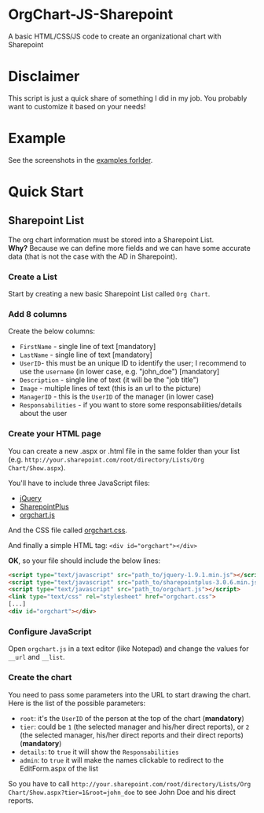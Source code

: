 OrgChart-JS-Sharepoint
======================

A basic HTML/CSS/JS code to create an organizational chart with Sharepoint

# Disclaimer

This script is just a quick share of something I did in my job. You probably want to customize it based on your needs!

# Example

See the screenshots in the [examples forlder](https://github.com/Aymkdn/OrgChart-JS-Sharepoint/examples/).

Quick Start
===========

## Sharepoint List

The org chart information must be stored into a Sharepoint List.     
**Why?** Because we can define more fields and we can have some accurate data (that is not the case with the AD in Sharepoint).

### Create a List

Start by creating a new basic Sharepoint List called `Org Chart`.

### Add 8 columns

Create the below columns:

  - `FirstName` - single line of text [mandatory]
  - `LastName` - single line of text [mandatory]
  - `UserID`- this must be an unique ID to identify the user; I recommend to use the `username` (in lower case, e.g. "john_doe") [mandatory]
  - `Description` - single line of text (it will be the "job title")
  - `Image` - multiple lines of text (this is an url to the picture)
  - `ManagerID` - this is the `UserID` of the manager (in lower case)
  - `Responsabilities` - if you want to store some responsabilities/details about the user

### Create your HTML page

You can create a new .aspx or .html file in the same folder than your list (e.g. `http://your.sharepoint.com/root/directory/Lists/Org Chart/Show.aspx`).

You'll have to include three JavaScript files:

  - [jQuery](http://jquery.com/)
  - [SharepointPlus](http://aymkdn.github.io/SharepointPlus/)
  - [orgchart.js](https://github.com/Aymkdn/OrgChart-JS-Sharepoint/orgchart.js)

And the CSS file called [orgchart.css](https://github.com/Aymkdn/OrgChart-JS-Sharepoint/orgchart.css).

And finally a simple HTML tag: `<div id="orgchart"></div>`

**OK**, so your file should include the below lines:
````html
<script type="text/javascript" src="path_to/jquery-1.9.1.min.js"></script>
<script type="text/javascript" src="path_to/sharepointplus-3.0.6.min.js"></script>
<script type="text/javascript" src="path_to/orgchart.js"></script>
<link type="text/css" rel="stylesheet" href="orgchart.css">
[...]
<div id="orgchart"></div>
````

### Configure JavaScript

Open `orgchart.js` in a text editor (like Notepad) and change the values for `__url` and `__list`.

### Create the chart

You need to pass some parameters into the URL to start drawing the chart.
Here is the list of the possible parameters:

  - `root`: it's the `UserID` of the person at the top of the chart (**mandatory**)
  - `tier`: could be `1` (the selected manager and his/her direct reports), or `2` (the selected manager, his/her direct reports and their direct reports) (**mandatory**)
  - `details`: to `true` it will show the `Responsabilities`
  - `admin`: to `true` it will make the names clickable to redirect to the EditForm.aspx of the list

So you have to call `http://your.sharepoint.com/root/directory/Lists/Org Chart/Show.aspx?tier=1&root=john_doe` to see John Doe and his direct reports.